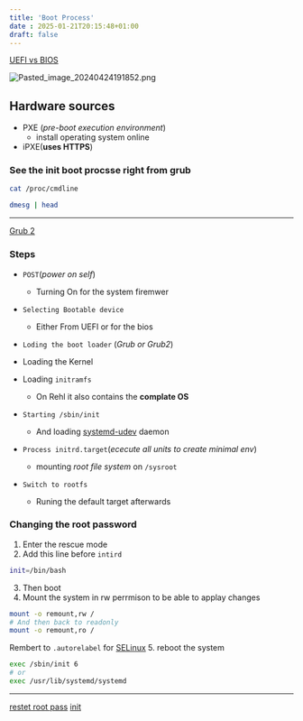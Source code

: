 ```yaml
---
title: 'Boot Process'
date : 2025-01-21T20:15:48+01:00
draft: false
---
```


[UEFI vs BIOS](/Notes/posts/UEFI_vs_BIOS)

![Pasted_image_20240424191852.png](/Notes/Pasted_image_20240424191852.png)

## Hardware sources

-   PXE (*pre-boot execution environment*)
    -   install operating system online
-   iPXE(**uses HTTPS**)

### See the init boot procsse right from grub

``` bash
cat /proc/cmdline
```

``` bash
dmesg | head 
```

------------------------------------------------------------------------

[Grub 2](/Notes/posts/GRUB_2)

### Steps 

* `POST`(*power on self*)
    * Turning On for the system firemwer 

* `Selecting Bootable device`
    *  Either From UEFI or for the bios 

* `Loding the boot loader` (*Grub or Grub2*)

* Loading the Kernel

* Loading  `initramfs` 
    * On Rehl it also contains the **complate OS**
* `Starting /sbin/init`
    * And loading [systemd-udev](/Notes/posts/redhat/systemd-udev) daemon

* `Process initrd.target`(*ececute all units to create minimal env*)
    * mounting *root file system* on  `/sysroot`

* `Switch to rootfs `
    * Runing the default target afterwards


### Changing  the root password 

1. Enter the rescue mode 
2. Add this line before `intird `
```bash 
init=/bin/bash 
```
3. Then boot 
4. Mount the system in rw perrmison  to be able to applay changes 
```bash
mount -o remount,rw /
# And then back to readonly 
mount -o remount,ro /

```
Rembert to `.autorelabel` for [SELinux](/Notes/posts/SELinux)
5. reboot the system 

```bash 
exec /sbin/init 6
# or 
exec /usr/lib/systemd/systemd
```
---
[restet root pass](/Notes/posts/redhat/troubleshotting/restet_root_pass)
[init](/Notes/posts/init)
